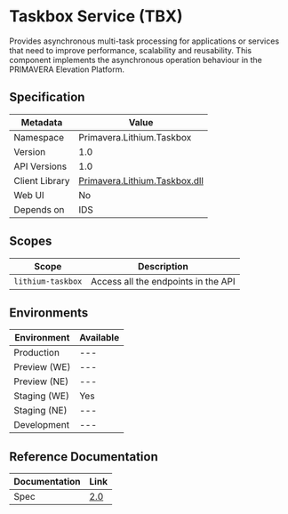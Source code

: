 # Taskbox Service (TBX)

Provides asynchronous multi-task processing for applications or services that need to improve performance, scalability and reusability. This component implements the asynchronous operation behaviour in the PRIMAVERA Elevation Platform.

## Specification

| Metadata | Value |
| - | - |
| Namespace | Primavera.Lithium.Taskbox |
| Version | 1.0 |
| API Versions | 1.0 |
| Client Library | [Primavera.Lithium.Taskbox.dll]() |
| Web UI | No |
| Depends on | IDS |

## Scopes

| Scope | Description |
| - | - |
| `lithium-taskbox` | Access all the endpoints in the API |

## Environments

| Environment | Available |
| - | - |
| Production | --- |
| Preview (WE) | --- |
| Preview (NE) | --- |
| Staging (WE) | Yes |
| Staging (NE) | --- |
| Development | --- |

## Reference Documentation

<!-- markdown-link-check-disable -->
| Documentation | Link |
| - | - |
| Spec | [2.0](./specs/tbx-spec-2.0.md) |
<!-- markdown-link-check-enable -->
